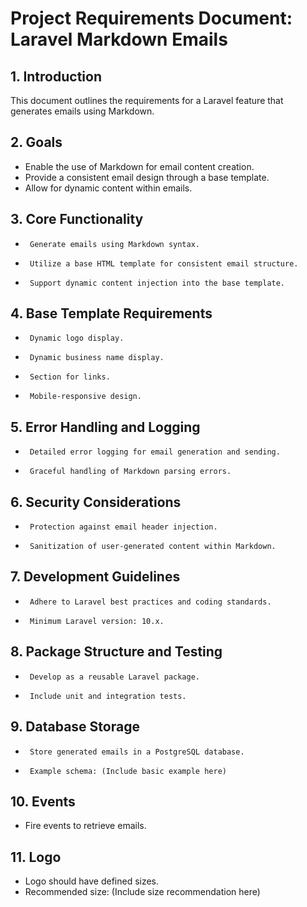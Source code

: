 # Project Requirements Document: Laravel Markdown Emails
## 1. Introduction
This document outlines the requirements for a Laravel feature that generates emails using Markdown.
## 2. Goals
*   Enable the use of Markdown for email content creation.
*   Provide a consistent email design through a base template.
*   Allow for dynamic content within emails.
## 3. Core Functionality
*      Generate emails using Markdown syntax.
*      Utilize a base HTML template for consistent email structure.
*      Support dynamic content injection into the base template.
## 4. Base Template Requirements
*      Dynamic logo display.
*      Dynamic business name display.
*      Section for links.
*      Mobile-responsive design.
## 5. Error Handling and Logging
*      Detailed error logging for email generation and sending.
*      Graceful handling of Markdown parsing errors.
## 6. Security Considerations
*      Protection against email header injection.
*      Sanitization of user-generated content within Markdown.
## 7. Development Guidelines
*      Adhere to Laravel best practices and coding standards.
*      Minimum Laravel version: 10.x.
## 8. Package Structure and Testing
*      Develop as a reusable Laravel package.
*      Include unit and integration tests.
## 9. Database Storage
*      Store generated emails in a PostgreSQL database.
*      Example schema: (Include basic example here)
## 10. Events
*   Fire events to retrieve emails.
## 11. Logo
*   Logo should have defined sizes.
*   Recommended size: (Include size recommendation here)